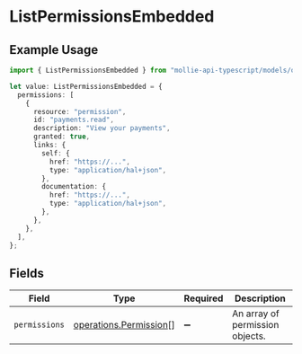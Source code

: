 # ListPermissionsEmbedded

## Example Usage

```typescript
import { ListPermissionsEmbedded } from "mollie-api-typescript/models/operations";

let value: ListPermissionsEmbedded = {
  permissions: [
    {
      resource: "permission",
      id: "payments.read",
      description: "View your payments",
      granted: true,
      links: {
        self: {
          href: "https://...",
          type: "application/hal+json",
        },
        documentation: {
          href: "https://...",
          type: "application/hal+json",
        },
      },
    },
  ],
};
```

## Fields

| Field                                                            | Type                                                             | Required                                                         | Description                                                      |
| ---------------------------------------------------------------- | ---------------------------------------------------------------- | ---------------------------------------------------------------- | ---------------------------------------------------------------- |
| `permissions`                                                    | [operations.Permission](../../models/operations/permission.md)[] | :heavy_minus_sign:                                               | An array of permission objects.                                  |